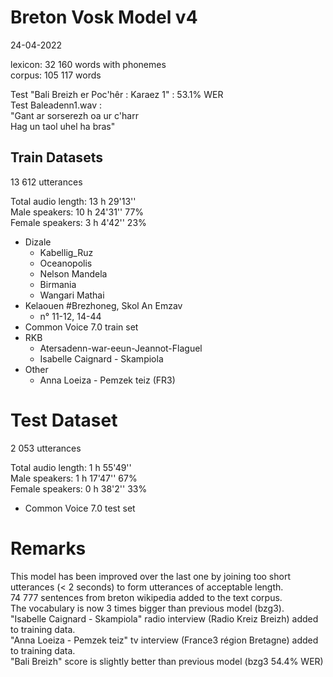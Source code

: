 # Breton Vosk Model v4

24-04-2022

lexicon: 32 160 words with phonemes \
corpus: 105 117 words

Test "Bali Breizh er Poc'hêr : Karaez 1" : 53.1% WER \
Test Baleadenn1.wav : \
"Gant ar sorserezh oa ur c'harr \
Hag un taol uhel ha bras"


## Train Datasets

13 612 utterances

Total audio length:	13 h 29'13'' \
Male speakers:	10 h 24'31''    77% \
Female speakers:	3 h 4'42''	    23%

  * Dizale
    * Kabellig_Ruz
    * Oceanopolis
    * Nelson Mandela
    * Birmania
    * Wangari Mathai
  * Kelaouen #Brezhoneg, Skol An Emzav
    * n° 11-12, 14-44
  * Common Voice 7.0 train set
  * RKB
    * Atersadenn-war-eeun-Jeannot-Flaguel
    * Isabelle Caignard - Skampiola
  * Other
    * Anna Loeiza - Pemzek teiz (FR3)



# Test Dataset

2 053 utterances

Total audio length:	1 h 55'49'' \
Male speakers:	1 h 17'47''	67% \
Female speakers:	0 h 38'2''	33%

  * Common Voice 7.0 test set



# Remarks

This model has been improved over the last one by joining too short utterances (< 2 seconds) to form utterances of acceptable length. \
74 777 sentences from breton wikipedia added to the text corpus. \
The vocabulary is now 3 times bigger than previous model (bzg3). \
"Isabelle Caignard - Skampiola" radio interview (Radio Kreiz Breizh) added to training data. \
"Anna Loeiza - Pemzek teiz" tv interview (France3 région Bretagne) added to training data. \
"Bali Breizh" score is slightly better than previous model (bzg3 54.4% WER)
